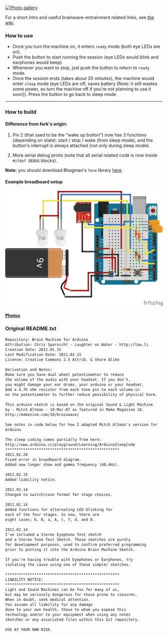 
[![Photo gallery](https://raw.githubusercontent.com/thedod/Arduino-Brain-Machine/master/brain-machine.jpg)](https://pixelfed.tokyo/c/89862350668173312)

For a short intro and useful brainwave-entrainment related links, see [the wiki](https://github.com/thedod/Arduino-Brain-Machine/wiki).

### How to use

* Once you turn the machine on, it enters `ready` mode (both eye LEDs are on).
* Push the button to start running the session (eye LEDs would blink and earphones would beep).
* Whenever you want to stop, just push the button to return to `ready` mode.
* Once the session ends (takes about 20 minutes), the machine would enter `sleep` mode (eye LEDs are off, saves battery [Note: it still wastes some power, so turn the machine off if you're not planning to use it soon]). Press the button to go back to sleep mode.


----

### How to build

#### Difference from fork's origin:

1. Pin 2 (that used to be the "wake up button") now has 3 functions (depending on state): start / stop / wake (from sleep mode), and the button's interrupt is always attached (not only during sleep mode).

1. More serial debug prints (note that all serial related code is now
   inside `#ifdef DEBUG` blocks).

**Note:** you should download Bhagman's `Tone` library [here](https://github.com/bhagman/Tone#readme).

#### Example breadboard setup
![Example breadboard setup](arduino-brain-machine_bb.png)

#### [Photos](https://pixelfed.tokyo/c/89862350668173312)

### Original README.txt

    Repository: Brain Machine for Arduino
    Attribution: Chris Sparnicht - Laughter on Water - http://low.li
    Creation Date: 2011.01.31
    Last Modification Date: 2011.02.15
    License: Creative Commons 2.5 Attrib. & Share Alike
    
    Derivation and Notes:
    Make sure you have dual wheel potentiometer to reduce
    the volume of the audio with your headset. If you don't, 
    you might damage your ear drums, your arduino or your headset.
    Add a 4.7K ohm resistor from each tone pin to each volume-in
    on the potentiometer to further reduce possibility of physical harm.
    
    This arduino sketch is based on the original Sound & Light Machine 
    by - Mitch Altman - 19-Mar-07 as featured in Make Magazine 10.
    http://makezine.com/10/brainwave/
    
    See notes in code below for how I adapted Mitch Altman's version for Arduino
    
    The sleep coding comes partially from here:
    http://www.arduino.cc/playground/Learning/ArduinoSleepCode
    ***************************************************
    2011.02.20
    Fixed error in breadboard diagram. 
    Added new longer show and gamma frequency (40.4Hz).
    
    2011.02.15
    Added liability notice.
    
    2011.02.14
    Changed to switch/case format for stage choices.
    
    2011.02.14
    Added functions for alternating LED blinking for 
    each of the four stages. So now, there are 
    eight cases: b, B, a, A, t, T, d, and D.
    
    2011.02.14
    I've included a Stereo Eyephone Test sketch 
    and a Stereo Tone Test Sketch. These sketches are purely
    for development purposes, used to confirm preferred programming
    prior to putting it into the Arduino Brain Machine Sketch.
    
    If you're having trouble with Eyephones or Earphones, try
    isolating the cause using one of these simpler sketches.
    
    ***************************************************
    LIABILITY NOTICE:
    ***************************************************
    Light and Sound Machines can be fun for many of us,
    but may be seriously dangerous for those prone to siezures. 
    When in doubt, seek medical attention. 
    You assume all liability for any damage 
    done to your own health, those to whom you expose this
    technology and/or to your equipment when using any notes
    sketches or any associated files within this Git repository.
    
    USE AT YOUR OWN RISK.
